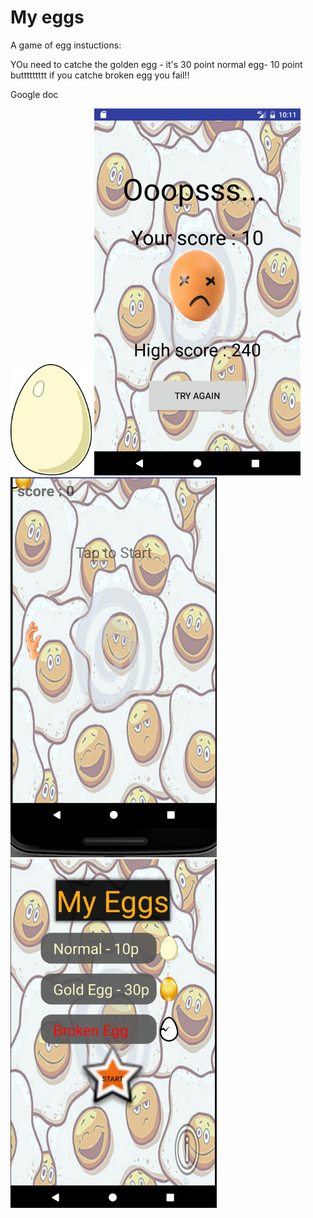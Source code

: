 # My eggs

A game of egg
 instuctions:
 
 YOu need to catche the golden egg - it's 30 point normal egg- 10 point 
 buttttttttt
 if you catche broken egg you fail!!
 
 <a src="https://docs.google.com/document/d/1reqVD_1FHAYdy3vBvJfsVBpHbERd-3TNeo_2nWO9BrI/edit?ts=5885273f">Google doc</a>
 
<img src="/app/src/main/res/drawable/egg.png" width="130" heigth="160">  
<img src="/app/src/main/res/drawable/1.png" width="330" heigth="360">   <img src="/app/src/main/res/drawable/3.png" width="330" heigth="360">  <img src="/app/src/main/res/drawable/4.png" width="330" heigth="360">  
